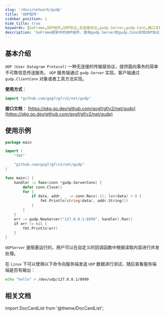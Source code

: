 ```yaml
---
slug: '/docs/network/gudp'
title: 'UDP组件'
sidebar_position: 1
hide_title: true
keywords: [GoFrame,UDP组件,UDP协议,无连接协议,gudp.Server,gudp.Conn,接口文档,gudp用法,NewServer,SetAddress]
description: 'GoFrame框架中的UDP组件，使用gudp.Server和gudp.Conn实现UDP协议的简单不可靠信息传送服务。通过示例代码展示如何创建和运行UDP服务器，并提供了相关接口文档链接供参考。'
---
```


## 基本介绍
`UDP (User Datagram Protocol)` 一种无连接的传输层协议，提供面向事务的简单不可靠信息传送服务。 `UDP` 服务端通过 `gudp.Server` 实现，客户端通过 `gudp.ClientConn` 对象或者工具方法实现。

**使用方式**：

```go
import "github.com/gogf/gf/v2/net/gudp"
```

**接口文档**： [https://pkg.go.dev/github.com/gogf/gf/v2/net/gudp](https://pkg.go.dev/github.com/gogf/gf/v2/net/gudp)


## 使用示例

```go
package main

import (
	"fmt"

	"github.com/gogf/gf/v2/net/gudp"
)

func main() {
	handler := func(conn *gudp.ServerConn) {
		defer conn.Close()
		for {
			if data, addr, _ := conn.Recv(-1); len(data) > 0 {
				fmt.Println(string(data), addr.String())
			}
		}
	}
	err := gudp.NewServer("127.0.0.1:8999", handler).Run()
	if err != nil {
		fmt.Println(err)
	}
}
```

`UDPServer` 是阻塞运行的，用户可以在自定义的回调函数中根据读取内容进行并发处理。

在 `Linux` 下可以使用以下命令向服务端发送 `UDP` 数据进行测试，随后查看服务端端是否有输出：

```bash
echo "hello" > /dev/udp/127.0.0.1/8999
```

## 相关文档
import DocCardList from '@theme/DocCardList';

<DocCardList />